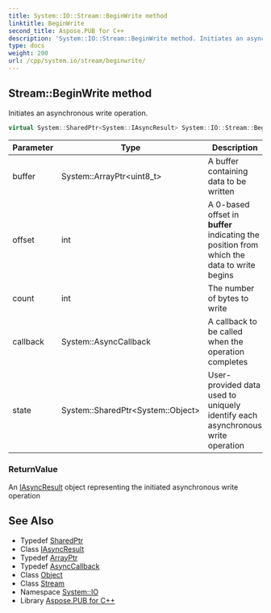 ```yaml
---
title: System::IO::Stream::BeginWrite method
linktitle: BeginWrite
second_title: Aspose.PUB for C++
description: 'System::IO::Stream::BeginWrite method. Initiates an asynchronous write operation in C++.'
type: docs
weight: 200
url: /cpp/system.io/stream/beginwrite/
---
```

## Stream::BeginWrite method


Initiates an asynchronous write operation.

```cpp
virtual System::SharedPtr<System::IAsyncResult> System::IO::Stream::BeginWrite(System::ArrayPtr<uint8_t> buffer, int offset, int count, System::AsyncCallback callback, System::SharedPtr<System::Object> state)
```


| Parameter | Type | Description |
| --- | --- | --- |
| buffer | System::ArrayPtr\<uint8_t\> | A buffer containing data to be written |
| offset | int | A 0-based offset in **buffer** indicating the position from which the data to write begins |
| count | int | The number of bytes to write |
| callback | System::AsyncCallback | A callback to be called when the operation completes |
| state | System::SharedPtr\<System::Object\> | User-provided data used to uniquely identify each asynchronous write operation |

### ReturnValue

An [IAsyncResult](../../../system/iasyncresult/) object representing the initiated asynchronous write operation

## See Also

* Typedef [SharedPtr](../../../system/sharedptr/)
* Class [IAsyncResult](../../../system/iasyncresult/)
* Typedef [ArrayPtr](../../../system/arrayptr/)
* Typedef [AsyncCallback](../../../system/asynccallback/)
* Class [Object](../../../system/object/)
* Class [Stream](../)
* Namespace [System::IO](../../)
* Library [Aspose.PUB for C++](../../../)
